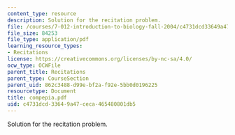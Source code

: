 ```yaml
---
content_type: resource
description: Solution for the recitation problem.
file: /courses/7-012-introduction-to-biology-fall-2004/c4731dcd33649a47ceca465480801db5_compepia.pdf
file_size: 84253
file_type: application/pdf
learning_resource_types:
- Recitations
license: https://creativecommons.org/licenses/by-nc-sa/4.0/
ocw_type: OCWFile
parent_title: Recitations
parent_type: CourseSection
parent_uid: 862c3488-d99e-bf2a-f92e-5bb0d0196225
resourcetype: Document
title: compepia.pdf
uid: c4731dcd-3364-9a47-ceca-465480801db5
---
```

Solution for the recitation problem.